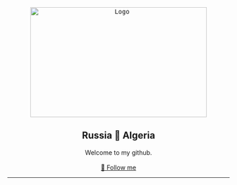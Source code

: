 <div align="center">
  <kbd>
  <a href="https://github.com/RetrO-M">
    <img src="https://i.sstatic.net/Gns38.png" alt="Logo" width="400" height="250">
  </a>
  </kbd>
  <h2 align="center">Russia 💙 Algeria</h2>
  
  <p align="center">
    Welcome to my github.
    <br />
    <br />
    <a href="https://github.com/RetrO-M/">📜 Follow me</a>
  </p>
</div>

---------------------------------------

